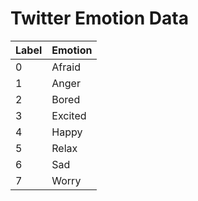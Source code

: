 # Twitter Emotion Data

|Label                |Emotion           |                                     
|----------------|-------------------------------|
|0			|Afraid		|
|1          |Anger		|
|2          |Bored		|
|3          |Excited	|
|4			|Happy		|
|5          |Relax		|
|6          |Sad		|
|7          |Worry      |



